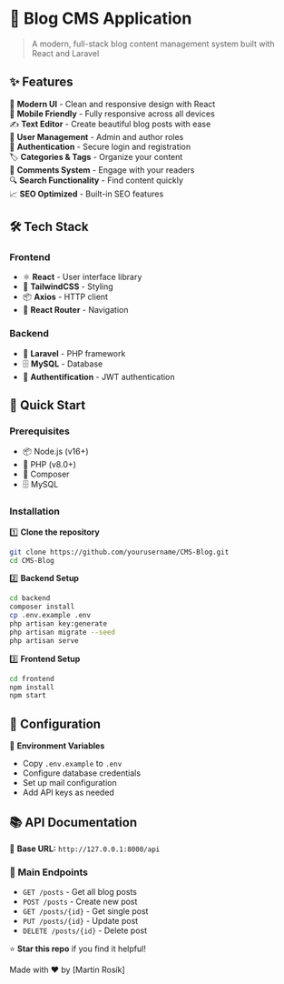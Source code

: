 # 📝 Blog CMS Application

> A modern, full-stack blog content management system built with React and Laravel

## ✨ Features

🎨 **Modern UI** - Clean and responsive design with React  
📱 **Mobile Friendly** - Fully responsive across all devices  
✍️ **Text Editor** - Create beautiful blog posts with ease  
👥 **User Management** - Admin and author roles  
🔐 **Authentication** - Secure login and registration  
🏷️ **Categories & Tags** - Organize your content  
💬 **Comments System** - Engage with your readers  
🔍 **Search Functionality** - Find content quickly  
📈 **SEO Optimized** - Built-in SEO features  

## 🛠️ Tech Stack

### Frontend
- ⚛️ **React** - User interface library
- 🎨 **TailwindCSS** - Styling
- 📦 **Axios** - HTTP client
- 🚀 **React Router** - Navigation

### Backend  
- 🐘 **Laravel** - PHP framework
- 🗄️ **MySQL** - Database
- 🔑 **Authentification** - JWT authentication

## 🚀 Quick Start

### Prerequisites
- 📦 Node.js (v16+)
- 🐘 PHP (v8.0+)
- 🎼 Composer
- 🗄️ MySQL

### Installation

1️⃣ **Clone the repository**
```bash
git clone https://github.com/yourusername/CMS-Blog.git
cd CMS-Blog
```

2️⃣ **Backend Setup**
```bash
cd backend
composer install
cp .env.example .env
php artisan key:generate
php artisan migrate --seed
php artisan serve
```

3️⃣ **Frontend Setup**
```bash
cd frontend
npm install
npm start
```

## 🔧 Configuration

📝 **Environment Variables**
- Copy `.env.example` to `.env`
- Configure database credentials
- Set up mail configuration
- Add API keys as needed

## 📚 API Documentation

🔗 **Base URL:** `http://127.0.0.1:8000/api`

### 🎯 Main Endpoints
- `GET /posts` - Get all blog posts
- `POST /posts` - Create new post
- `GET /posts/{id}` - Get single post
- `PUT /posts/{id}` - Update post
- `DELETE /posts/{id}` - Delete post

⭐ **Star this repo** if you find it helpful!

Made with ❤️ by [Martin Rosík]
